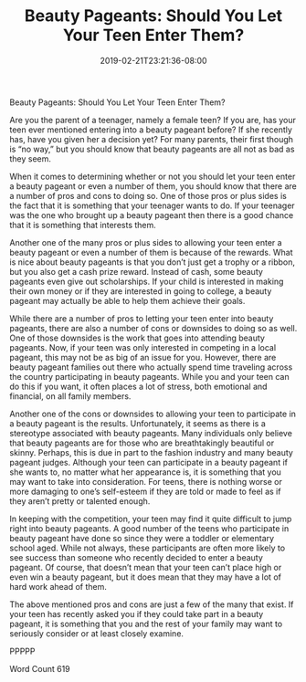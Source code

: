 ﻿---
title: "Beauty Pageants: Should You Let Your Teen Enter Them?"
date: 2019-02-21T23:21:36-08:00
description: "TXT Tips for Web Success"
featured_image: "/images/TXT.jpg"
tags: ["TXT"]
---

Beauty Pageants: Should You Let Your Teen Enter Them?

Are you the parent of a teenager, namely a female teen?  If you are, has your teen ever mentioned entering into a beauty pageant before?  If she recently has, have you given her a decision yet? For many parents, their first though is “no way,” but you should know that beauty pageants are all not as bad as they seem.

When it comes to determining whether or not you should let your teen enter a beauty pageant or even a number of them, you should know that there are a number of pros and cons to doing so.  One of those pros or plus sides is the fact that it is something that your teenager wants to do.  If your teenager was the one who brought up a beauty pageant then there is a good chance that it is something that interests them.  

Another one of the many pros or plus sides to allowing your teen enter a beauty pageant or even a number of them is because of the rewards.  What is nice about beauty pageants is that you don’t just get a trophy or a ribbon, but you also get a cash prize reward.  Instead of cash, some beauty pageants even give out scholarships.  If your child is interested in making their own money or if they are interested in going to college, a beauty pageant may actually be able to help them achieve their goals.

While there are a number of pros to letting your teen enter into beauty pageants, there are also a number of cons or downsides to doing so as well.  One of those downsides is the work that goes into attending beauty pageants.  Now, if your teen was only interested in competing in a local pageant, this may not be as big of an issue for you.  However, there are beauty pageant families out there who actually spend time traveling across the country participating in beauty pageants. While you and your teen can do this if you want, it often places a lot of stress, both emotional and financial, on all family members.  

Another one of the cons or downsides to allowing your teen to participate in a beauty pageant is the results.  Unfortunately, it seems as there is a stereotype associated with beauty pageants.  Many individuals only believe that beauty pageants are for those who are breathtakingly beautiful or skinny.  Perhaps, this is due in part to the fashion industry and many beauty pageant judges.  Although your teen can participate in a beauty pageant if she wants to, no matter what her appearance is, it is something that you may want to take into consideration.  For teens, there is nothing worse or more damaging to one’s self-esteem if they are told or made to feel as if they aren’t pretty or talented enough.

In keeping with the competition, your teen may find it quite difficult to jump right into beauty pageants.  A good number of the teens who participate in beauty pageant have done so since they were a toddler or elementary school aged.  While not always, these participants are often more likely to see success than someone who recently decided to enter a beauty pageant.  Of course, that doesn’t mean that your teen can’t place high or even win a beauty pageant, but it does mean that they may have a lot of hard work ahead of them.

The above mentioned pros and cons are just a few of the many that exist.  If your teen has recently asked you if they could take part in a beauty pageant, it is something that you and the rest of your family may want to seriously consider or at least closely examine.

PPPPP

Word Count 619

